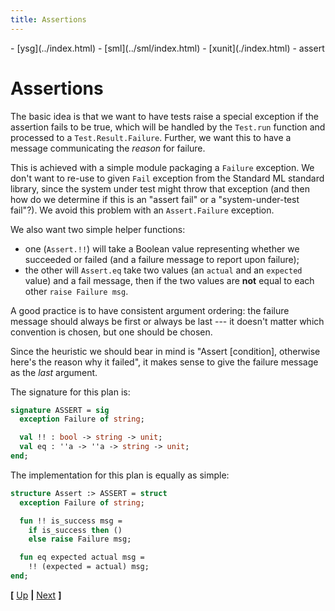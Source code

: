 ```yaml
---
title: Assertions
---
```

<nav class="crumbs">
- [ysg](../index.html)
- [sml](../sml/index.html)
- [xunit](./index.html)
- assert
</nav>

# Assertions

The basic idea is that we want to have tests raise a special exception
if the assertion fails to be true, which will be handled by the
`Test.run` function and processed to a `Test.Result.Failure`. Further,
we want this to have a message communicating the _reason_ for failure.

This is achieved with a simple module packaging a `Failure`
exception. We don't want to re-use to given `Fail` exception from the
Standard ML standard library, since the system under test might throw
that exception (and then how do we determine if this is an "assert
fail" or a "system-under-test fail"?). We avoid this problem with an
`Assert.Failure` exception.

We also want two simple helper functions:

- one (`Assert.!!`) will take a Boolean value representing whether we
  succeeded or failed (and a failure message to report upon failure);
- the other will `Assert.eq` take two values (an `actual` and an
  `expected` value) and a fail message, then if the two values are
  **not** equal to each other `raise Failure msg`.

A good practice is to have consistent argument ordering: the failure
message should always be first or always be last --- it doesn't
matter which convention is chosen, but one should be chosen. 

Since the heuristic we should bear in mind is "Assert [condition],
otherwise here's the reason why it failed", it makes sense to give the
failure message as the _last_ argument.

The signature for this plan is:

```sml {file="assert.sig"}
signature ASSERT = sig
  exception Failure of string;

  val !! : bool -> string -> unit;
  val eq : ''a -> ''a -> string -> unit;
end;
```

The implementation for this plan is equally as simple:

```sml {file="assert.sml"}
structure Assert :> ASSERT = struct
  exception Failure of string;

  fun !! is_success msg =
    if is_success then ()
    else raise Failure msg;

  fun eq expected actual msg =
    !! (expected = actual) msg;
end;
```

<footer>

**[** [Up](./index.md) **|** [Next](./test.md) **]**

</footer>
